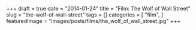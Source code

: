 +++
draft = true
date = "2014-01-24"
title = "Film: The Wolf of Wall Street"
slug = "the-wolf-of-wall-street"
tags = []
categories = [
    "film",
]
featuredImage = "images/posts/films/the_wolf_of_wall_street.jpg"
+++

